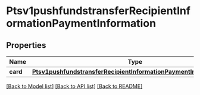 # Ptsv1pushfundstransferRecipientInformationPaymentInformation

## Properties
Name | Type | Description | Notes
------------ | ------------- | ------------- | -------------
**card** | [**Ptsv1pushfundstransferRecipientInformationPaymentInformationCard**](Ptsv1pushfundstransferRecipientInformationPaymentInformationCard.md) |  | [optional] 

[[Back to Model list]](../README.md#documentation-for-models) [[Back to API list]](../README.md#documentation-for-api-endpoints) [[Back to README]](../README.md)


